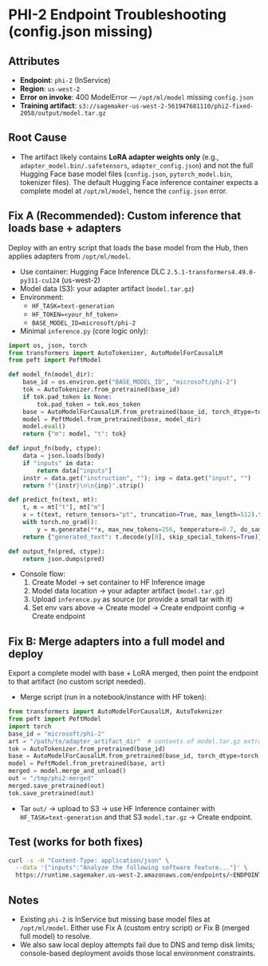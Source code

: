 # PHI-2 Endpoint Troubleshooting (config.json missing)

## Attributes
- **Endpoint**: `phi-2` (InService)
- **Region**: `us-west-2`
- **Error on invoke**: 400 ModelError — `/opt/ml/model` missing `config.json`
- **Training artifact**: `s3://sagemaker-us-west-2-561947681110/phi2-fixed-2058/output/model.tar.gz`

## Root Cause
- The artifact likely contains **LoRA adapter weights only** (e.g., `adapter_model.bin/.safetensors`, `adapter_config.json`) and not the full Hugging Face base model files (`config.json`, `pytorch_model.bin`, tokenizer files). The default Hugging Face inference container expects a complete model at `/opt/ml/model`, hence the `config.json` error.

## Fix A (Recommended): Custom inference that loads base + adapters
Deploy with an entry script that loads the base model from the Hub, then applies adapters from `/opt/ml/model`.

- Use container: Hugging Face Inference DLC `2.5.1-transformers4.49.0-py311-cu124` (us-west-2)
- Model data (S3): your adapter artifact (`model.tar.gz`)
- Environment:
  - `HF_TASK=text-generation`
  - `HF_TOKEN=<your_hf_token>`
  - `BASE_MODEL_ID=microsoft/phi-2`
- Minimal `inference.py` (core logic only):
```python
import os, json, torch
from transformers import AutoTokenizer, AutoModelForCausalLM
from peft import PeftModel

def model_fn(model_dir):
    base_id = os.environ.get("BASE_MODEL_ID", "microsoft/phi-2")
    tok = AutoTokenizer.from_pretrained(base_id)
    if tok.pad_token is None:
        tok.pad_token = tok.eos_token
    base = AutoModelForCausalLM.from_pretrained(base_id, torch_dtype=torch.bfloat16, attn_implementation="eager")
    model = PeftModel.from_pretrained(base, model_dir)
    model.eval()
    return {"m": model, "t": tok}

def input_fn(body, ctype):
    data = json.loads(body)
    if "inputs" in data:
        return data["inputs"]
    instr = data.get("instruction", ""); inp = data.get("input", "")
    return f"{instr}\n\n{inp}".strip()

def predict_fn(text, mt):
    t, m = mt["t"], mt["m"]
    x = t(text, return_tensors="pt", truncation=True, max_length=512).to(m.device)
    with torch.no_grad():
        y = m.generate(**x, max_new_tokens=256, temperature=0.7, do_sample=True, pad_token_id=t.eos_token_id)
    return {"generated_text": t.decode(y[0], skip_special_tokens=True)}

def output_fn(pred, ctype):
    return json.dumps(pred)
```
- Console flow:
  1) Create Model → set container to HF Inference image
  2) Model data location → your adapter artifact (`model.tar.gz`)
  3) Upload `inference.py` as source (or provide a small tar with it)
  4) Set env vars above → Create model → Create endpoint config → Create endpoint

## Fix B: Merge adapters into a full model and deploy
Export a complete model with base + LoRA merged, then point the endpoint to that artifact (no custom script needed).

- Merge script (run in a notebook/instance with HF token):
```python
from transformers import AutoModelForCausalLM, AutoTokenizer
from peft import PeftModel
import torch
base_id = "microsoft/phi-2"
art = "/path/to/adapter_artifact_dir"  # contents of model.tar.gz extracted
tok = AutoTokenizer.from_pretrained(base_id)
base = AutoModelForCausalLM.from_pretrained(base_id, torch_dtype=torch.bfloat16)
model = PeftModel.from_pretrained(base, art)
merged = model.merge_and_unload()
out = "/tmp/phi2-merged"
merged.save_pretrained(out)
tok.save_pretrained(out)
```
- Tar `out/` → upload to S3 → use HF Inference container with `HF_TASK=text-generation` and that S3 `model.tar.gz` → Create endpoint.

## Test (works for both fixes)
```bash
curl -s -H "Content-Type: application/json" \
  --data '{"inputs":"Analyze the following software feature..."}' \
  https://runtime.sagemaker.us-west-2.amazonaws.com/endpoints/<ENDPOINT>/invocations
```

## Notes
- Existing `phi-2` is InService but missing base model files at `/opt/ml/model`. Either use Fix A (custom entry script) or Fix B (merged full model) to resolve.
- We also saw local deploy attempts fail due to DNS and temp disk limits; console-based deployment avoids those local environment constraints.
